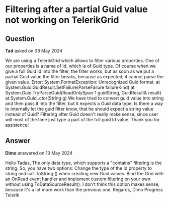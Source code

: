 # Filtering after a partial Guid value not working on TelerikGrid

## Question

**Tad** asked on 08 May 2024

We are using a TelerikGrid which allows to filter various properties. One of our properties is a name of Id, which is of Guid type. Of course when we give a full Guid Id into the filter, the filter works, but as soon as we put a partial Guid value the filter breaks, because as expected, it cannot parse the given value. Error: System.FormatException: Unrecognized Guid format. at System.Guid.GuidResult.SetFailure(ParseFailure failureKind) at System.Guid.TryParseGuid(ReadOnlySpan`1 guidString, GuidResult& result) at System.Guid..ctor(String g) We have tried to convert guid value into string and then pass it into the filter, but it expects a Guid data type. Is there a way to internally let the guid filter know, that he should expect a string value instead of Guid? Filtering after Guid doesn't really make sense, since user will most of the time just type a part of the full guid Id value. Thank you for assistence!

## Answer

**Dimo** answered on 13 May 2024

Hello Tadas, The only data type, which supports a "contains" filtering is the string. So, you have two options: Change the type of the Id property to string and call ToString () when creating new Guid values. Bind the Grid with an OnRead event handler and implement custom filtering on your own without using ToDataSourceResult(). I don't think this option makes sense, because it's a lot more work than the previous one. Regards, Dimo Progress Telerik
